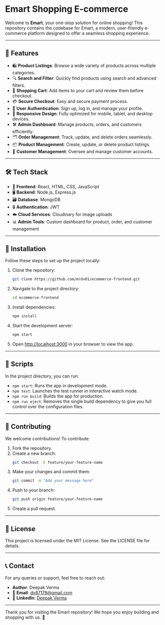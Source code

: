 # Emart Shopping E-commerce

Welcome to **Emart**, your one-stop solution for online shopping! This repository contains the codebase for Emart, a modern, user-friendly e-commerce platform designed to offer a seamless shopping experience.

---

## 🌟 Features

- 🛍️ **Product Listings**: Browse a wide variety of products across multiple categories.
- 🔍 **Search and Filter**: Quickly find products using search and advanced filters.
- 🛒 **Shopping Cart**: Add items to your cart and review them before checkout.
- 💳 **Secure Checkout**: Easy and secure payment process.
- 👤 **User Authentication**: Sign up, log in, and manage your profile.
- 📱 **Responsive Design**: Fully optimized for mobile, tablet, and desktop devices.
- 🛠️ **Admin Dashboard**: Manage products, orders, and customers efficiently.
- 🗂️ **Order Management**: Track, update, and delete orders seamlessly.
- 📦 **Product Management**: Create, update, or delete product listings.
- 👥 **Customer Management**: Oversee and manage customer accounts.

---

## 🛠️ Tech Stack

- 🎨 **Frontend**: React, HTML, CSS, JavaScript
- 🖥️ **Backend**: Node.js, Express.js
- 🗃️ **Database**: MongoDB
- 🔒 **Authentication**: JWT
- ☁️ **Cloud Services**: Cloudinary for image uploads
- 📊 **Admin Tools**: Custom dashboard for product, order, and customer management

---

## 🚀 Installation

Follow these steps to set up the project locally:

1. Clone the repository:
   ```bash
   git clone https://github.com/mrdv01/ecommerce-frontend.git
   ```
2. Navigate to the project directory:
   ```bash
   cd ecommerce-frontend
   ```
3. Install dependencies:
   ```bash
   npm install
   ```
4. Start the development server:
   ```bash
   npm start
   ```
5. Open [http://localhost:3000](http://localhost:3000) in your browser to view the app.

---

## 📜 Scripts

In the project directory, you can run:

- `npm start`: Runs the app in development mode.
- `npm test`: Launches the test runner in interactive watch mode.
- `npm run build`: Builds the app for production.
- `npm run eject`: Removes the single build dependency to give you full control over the configuration files.

---

## 🤝 Contributing

We welcome contributions! To contribute:

1. Fork the repository.
2. Create a new branch:
   ```bash
   git checkout -b feature/your-feature-name
   ```
3. Make your changes and commit them:
   ```bash
   git commit -m "Add your message here"
   ```
4. Push to your branch:
   ```bash
   git push origin feature/your-feature-name
   ```
5. Create a pull request.

---

## 📄 License

This project is licensed under the MIT License. See the LICENSE file for details.

---

## 📞 Contact

For any queries or support, feel free to reach out:

- **Author**: Deepak Verma
- 📧 **Email**: dv87178@gmail.com
- 🔗 **LinkedIn**: [Deepak Verma](https://www.linkedin.com/in/deepak-verma-70665a226/)

---

Thank you for visiting the Emart repository! We hope you enjoy building and shopping with us. 🌟

